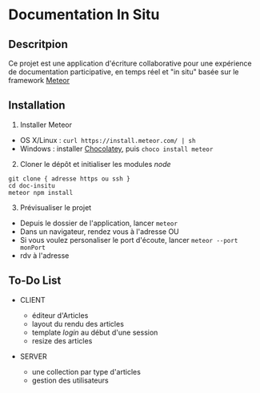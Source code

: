 # Documentation In Situ

## Descritpion
Ce projet est une application d'écriture collaborative pour une expérience de documentation participative, en temps réel et "in situ" basée sur le framework [Meteor](https://www.meteor.com/)

## Installation
1. Installer Meteor
  - OS X/Linux : `curl https://install.meteor.com/ | sh`
  - Windows : installer [Chocolatey](https://chocolatey.org/install), puis `choco install meteor`

2. Cloner le dépôt et initialiser les modules *node*
  ```
  git clone { adresse https ou ssh }
  cd doc-insitu
  meteor npm install
  ```

3. Prévisualiser le projet
  - Depuis le dossier de l'application, lancer `meteor`
  - Dans un navigateur, rendez vous à l'adresse [](http://localhost:3000)
  OU
  - Si vous voulez personaliser le port d'écoute, lancer `meteor --port monPort`
  - rdv à l'adresse [](http://localhost:monPort)

## To-Do List
+ CLIENT
  - éditeur d'Articles
  - layout du rendu des articles
  - template *login* au début d'une session
  - resize des articles

+ SERVER
  - une collection par type d'articles
  - gestion des utilisateurs
